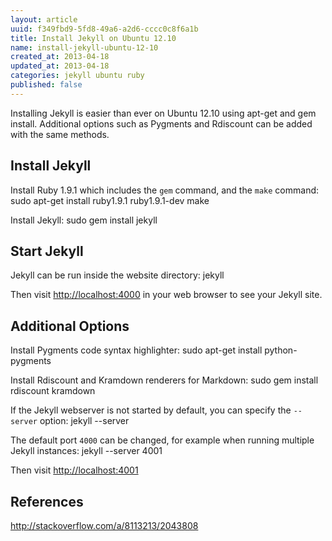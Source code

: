 ```yaml
---
layout: article
uuid: f349fbd9-5fd8-49a6-a2d6-cccc0c8f6a1b
title: Install Jekyll on Ubuntu 12.10
name: install-jekyll-ubuntu-12-10
created_at: 2013-04-18
updated_at: 2013-04-18
categories: jekyll ubuntu ruby
published: false
---
```


Installing Jekyll is easier than ever on Ubuntu 12.10 using apt-get and gem install. Additional options such as Pygments and Rdiscount can be added with the same methods.
<!--more--> 

Install Jekyll
----
Install Ruby 1.9.1 which includes the `gem` command, and the `make` command: 
    sudo apt-get install ruby1.9.1 ruby1.9.1-dev make

Install Jekyll:
    sudo gem install jekyll

Start Jekyll
----
Jekyll can be run inside the website directory:
    jekyll

Then visit [http://localhost:4000]() in your web browser to see your Jekyll site.



Additional Options
----

Install Pygments code syntax highlighter:
    sudo apt-get install python-pygments

Install Rdiscount and Kramdown renderers for Markdown:
    sudo gem install rdiscount kramdown

If the Jekyll webserver is not started by default, you can specify the `--server` option:
    jekyll --server

The default port `4000` can be changed, for example when running multiple Jekyll instances:
    jekyll --server 4001

Then visit [http://localhost:4001]()


References
----
http://stackoverflow.com/a/8113213/2043808
